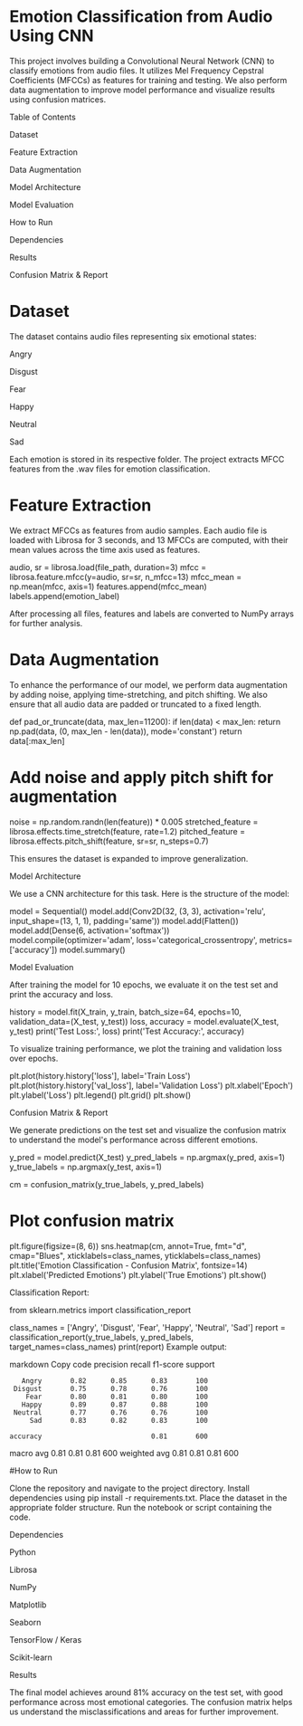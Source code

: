 
 # Emotion Classification from Audio Using CNN
 
This project involves building a Convolutional Neural Network (CNN) to classify emotions from audio files. It utilizes Mel Frequency Cepstral Coefficients (MFCCs) as features for training and testing. We also perform data augmentation to improve model performance and visualize results using confusion matrices. 

Table of Contents

Dataset

Feature Extraction

Data Augmentation

Model Architecture

Model Evaluation

How to Run

Dependencies

Results

Confusion Matrix & Report

# Dataset

The dataset contains audio files representing six emotional states:

Angry

Disgust

Fear

Happy

Neutral

Sad

Each emotion is stored in its respective folder. The project extracts MFCC features from the .wav files for emotion classification.

# Feature Extraction

We extract MFCCs as features from audio samples. Each audio file is loaded with Librosa for 3 seconds, and 13 MFCCs are computed, with their mean values across the time axis used as features.


audio, sr = librosa.load(file_path, duration=3)
mfcc = librosa.feature.mfcc(y=audio, sr=sr, n_mfcc=13)
mfcc_mean = np.mean(mfcc, axis=1)
features.append(mfcc_mean)
labels.append(emotion_label)

After processing all files, features and labels are converted to NumPy arrays for further analysis.

# Data Augmentation

To enhance the performance of our model, we perform data augmentation by adding noise, applying time-stretching, and pitch shifting. We also ensure that all audio data are padded or truncated to a fixed length.

def pad_or_truncate(data, max_len=11200):
    if len(data) < max_len:
        return np.pad(data, (0, max_len - len(data)), mode='constant')
    return data[:max_len]

# Add noise and apply pitch shift for augmentation
noise = np.random.randn(len(feature)) * 0.005
stretched_feature = librosa.effects.time_stretch(feature, rate=1.2)
pitched_feature = librosa.effects.pitch_shift(feature, sr=sr, n_steps=0.7)

This ensures the dataset is expanded to improve generalization.

Model Architecture

We use a CNN architecture for this task. Here is the structure of the model:


model = Sequential()
model.add(Conv2D(32, (3, 3), activation='relu', input_shape=(13, 1, 1), padding='same'))
model.add(Flatten())
model.add(Dense(6, activation='softmax'))
model.compile(optimizer='adam', loss='categorical_crossentropy', metrics=['accuracy'])
model.summary()

Model Evaluation

After training the model for 10 epochs, we evaluate it on the test set and print the accuracy and loss.

history = model.fit(X_train, y_train, batch_size=64, epochs=10, validation_data=(X_test, y_test))
loss, accuracy = model.evaluate(X_test, y_test)
print('Test Loss:', loss)
print('Test Accuracy:', accuracy)

To visualize training performance, we plot the training and validation loss over epochs.

plt.plot(history.history['loss'], label='Train Loss')
plt.plot(history.history['val_loss'], label='Validation Loss')
plt.xlabel('Epoch')
plt.ylabel('Loss')
plt.legend()
plt.grid()
plt.show()

Confusion Matrix & Report

We generate predictions on the test set and visualize the confusion matrix to understand the model's performance across different emotions.

y_pred = model.predict(X_test)
y_pred_labels = np.argmax(y_pred, axis=1)
y_true_labels = np.argmax(y_test, axis=1)

cm = confusion_matrix(y_true_labels, y_pred_labels)

# Plot confusion matrix
plt.figure(figsize=(8, 6))
sns.heatmap(cm, annot=True, fmt="d", cmap="Blues", xticklabels=class_names, yticklabels=class_names)
plt.title('Emotion Classification - Confusion Matrix', fontsize=14)
plt.xlabel('Predicted Emotions')
plt.ylabel('True Emotions')
plt.show()

Classification Report:

from sklearn.metrics import classification_report

class_names = ['Angry', 'Disgust', 'Fear', 'Happy', 'Neutral', 'Sad']
report = classification_report(y_true_labels, y_pred_labels, target_names=class_names)
print(report)
Example output:

markdown
Copy code
              precision    recall  f1-score   support

       Angry       0.82      0.85      0.83       100
     Disgust       0.75      0.78      0.76       100
        Fear       0.80      0.81      0.80       100
       Happy       0.89      0.87      0.88       100
     Neutral       0.77      0.76      0.76       100
         Sad       0.83      0.82      0.83       100

    accuracy                           0.81       600
   macro avg       0.81      0.81      0.81       600
weighted avg       0.81      0.81      0.81       600

#How to Run

Clone the repository and navigate to the project directory.
Install dependencies using pip install -r requirements.txt.
Place the dataset in the appropriate folder structure.
Run the notebook or script containing the code.

Dependencies

Python 

Librosa

NumPy

Matplotlib

Seaborn

TensorFlow / Keras

Scikit-learn

Results

The final model achieves around 81% accuracy on the test set, with good performance across most emotional categories. The confusion matrix helps us understand the misclassifications and areas for further improvement.
